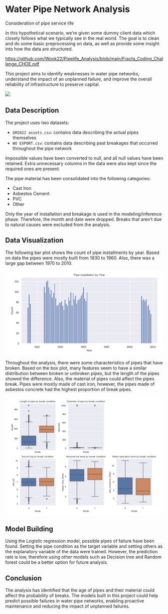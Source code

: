 # Water Pipe Network Analysis

Consideration of pipe service life

In this hypothetical scenario, we’re given some dummy client data which closely follows what we typically see in the real world. The goal is to clean and do some basic preprocessing on data, as well as provide some insight into how the data are structured.

https://github.com/Wook22/Pipelife_Analysis/blob/main/Fracta_Coding_Challenge_CHOE.pdf

This project aims to identify weaknesses in water pipe networks, understand the impact of an unplanned failure, and improve the overall reliability of infrastructure to preserve capital.

![](plumbing-g07ffb5782_1280.jpg)

## Data Description

The project uses two datasets:
- `GM2022 assets.csv`: contains data describing the actual pipes themselves
- `WO EXPORT.csv`: contains data describing past breakages that occurred throughout the pipe network

Impossible values have been converted to null, and all null values have been retained. Extra unnecessary columns in the data were also kept since the required ones are present.

The pipe material has been consolidated into the following categories:
- Cast Iron
- Asbestos Cement
- PVC
- Other

Only the year of installation and breakage is used in the modeling/inference phase. Therefore, the month and date were dropped. Breaks that aren’t due to natural causes were excluded from the analysis.

## Data Visualization

The following bar plot shows the count of pipe installments by year. Based on data the pipes were mostly built from 1930 to 1960. Also, there was a large gap between 1970 to 2010.

![barplot](images/barplot.png)

Throughout the analysis, there were some characteristics of pipes that have broken. Based on the box plot, many features seem to have a similar distribution between broken or unbroken pipes, but the length of the pipes showed the difference. Also, the material of pipes could affect the pipes break. Pipes were mostly made of cast iron, however, the pipes made of asbestos concrete had the highest proportion of break pipes.

![boxplot](images/boxplot.png)

## Model Building

Using the Logistic regression model, possible pipes of failure have been found. Setting the pipe condition as the target variable and setting others as the explanatory variable of the data were trained. However, the prediction rate is low, therefore using other models such as Decision tree and Random forest could be a better option for future analysis.

## Conclusion

The analysis has identified that the age of pipes and their material could affect the probability of breaks. The models built in this project could help predict possible failures in water pipe networks, enabling proactive maintenance and reducing the impact of unplanned failures.
